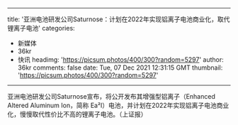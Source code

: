 
---
title: '亚洲电池研发公司Saturnose：计划在2022年实现铝离子电池商业化，取代锂离子电池'
categories: 
 - 新媒体
 - 36kr
 - 快讯
headimg: 'https://picsum.photos/400/300?random=5297'
author: 36kr
comments: false
date: Tue, 07 Dec 2021 12:31:15 GMT
thumbnail: 'https://picsum.photos/400/300?random=5297'
---

<div>   
亚洲电池研发公司Saturnose宣布，将公开发布其增强型铝离子（Enhanced Altered Aluminum Ion，简称 Ea²I）电池，并计划在2022年实现铝离子电池商业化，慢慢取代性价比不高的锂离子电池。（上证报）  
</div>
            